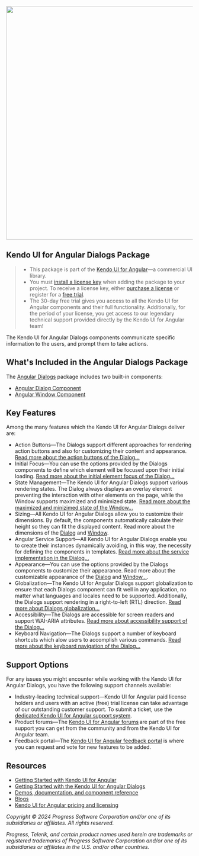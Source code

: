 <a href="https://www.telerik.com/kendo-angular-ui/components/dialogs" target="_blank">
<img width="631" src="https://www.telerik.com/kendo-angular-ui/npm-banner.svg">
</a>

## Kendo UI for Angular Dialogs Package

> * This package is part of the [Kendo UI for Angular](https://www.telerik.com/kendo-angular-ui/)&mdash;a commercial UI library.
> * You must [install a license key](https://www.telerik.com/kendo-angular-ui/my-license) when adding the package to your project. To receive a license key, either [purchase a license](https://www.telerik.com/purchase/kendo-ui) or register for a [free trial](https://www.telerik.com/download-login-v2-kendo-angular-ui).
> * The 30-day free trial gives you access to all the Kendo UI for Angular components and their full functionality. Additionally, for the period of your license, you get access to our legendary technical support provided directly by the Kendo UI for Angular team!

The Kendo UI for Angular Dialogs components communicate specific information to the users, and prompt them to take actions.

## What's Included in the Angular Dialogs Package

The [Angular Dialogs](https://www.telerik.com/kendo-angular-ui/components/dialogs) package includes two built-in components:

* [Angular Dialog Component](https://www.telerik.com/kendo-angular-ui/components/dialogs/dialog)
* [Angular Window Component](https://www.telerik.com/kendo-angular-ui/components/dialogs/window)

## Key Features

Among the many features which the Kendo UI for Angular Dialogs deliver are:

* Action Buttons&mdash;The Dialogs support different approaches for rendering action buttons and also for customizing their content and appearance. [Read more about the action buttons of the Dialog...](https://www.telerik.com/kendo-angular-ui/components/dialogs/dialog/action-buttons)
* Initial Focus&mdash;You can use the options provided by the Dialogs components to define which element will be focused upon their initial loading. [Read more about the initial element focus of the Dialog...](https://www.telerik.com/kendo-angular-ui/components/dialogs/dialog/initial-focus)
* State Management&mdash;The Kendo UI for Angular Dialogs support various rendering states. The Dialog always displays an overlay element preventing the interaction with other elements on the page, while the Window supports maximized and minimized state. [Read more about the maximized and minizimed state of the Window...](https://www.telerik.com/kendo-angular-ui/components/dialogs/window/minimizing-maximizing)
* Sizing&mdash;All Kendo UI for Angular Dialogs allow you to customize their dimensions. By default, the components automatically calculate their height so they can fit the displayed content. Read more about the dimensions of the [Dialog](https://www.telerik.com/kendo-angular-ui/components/dialogs/dialog/dimensions) and [Window](https://www.telerik.com/kendo-angular-ui/components/dialogs/window/dimensions-resizing).
* Angular Service Support&mdash;All Kendo UI for Angular Dialogs enable you to create their instances dynamically avoiding, in this way, the necessity for defining the components in templates. [Read more about the service implementation in the Dialog...](https://www.telerik.com/kendo-angular-ui/components/dialogs/dialog/service)
* Appearance&mdash;You can use the options provided by the Dialogs components to customize their appearance. Read more about the customizable appearance of the [Dialog](https://www.telerik.com/kendo-angular-ui/components/dialogs/dialog/appearance) and [Window...](https://www.telerik.com/kendo-angular-ui/components/dialogs/window/appearance).
* Globalization&mdash;The Kendo UI for Angular Dialogs support globalization to ensure that each Dialogs component can fit well in any application, no matter what languages and locales need to be supported. Additionally, the Dialogs support rendering in a right-to-left (RTL) direction. [Read more about Dialogs globalization...](https://www.telerik.com/kendo-angular-ui/components/dialogs/globalization)
* Accessibility&mdash;The Dialogs are accessible for screen readers and support WAI-ARIA attributes. [Read more about accessibility support of the Dialog...](https://www.telerik.com/kendo-angular-ui/components/dialogs/dialog/accessibility)
* Keyboard Navigation&mdash;The Dialogs support a number of keyboard shortcuts which alow users to accomplish various commands. [Read more about the keyboard navigation of the Dialog...](https://www.telerik.com/kendo-angular-ui/components/dialogs/dialog/keyboard-navigation)

## Support Options

For any issues you might encounter while working with the Kendo UI for Angular Dialogs, you have the following support channels available:

* Industry-leading technical support&mdash;Kendo UI for Angular paid license holders and users with an active (free) trial license can take advantage of our outstanding customer support. To submit a ticket, use the [dedicated Kendo UI for Angular support system](https://www.telerik.com/account/support-center/contact-us/technical-support).
* Product forums&mdash;The [Kendo UI for Angular forums](https://www.telerik.com/forums/kendo-angular-ui) are part of the free support you can get from the community and from the Kendo UI for Angular team.
* Feedback portal&mdash;The [Kendo UI for Angular feedback portal](https://feedback.telerik.com/kendo-angular-ui) is where you can request and vote for new features to be added.

## Resources

* [Getting Started with Kendo UI for Angular](https://www.telerik.com/kendo-angular-ui/getting-started)
* [Getting Started with the Kendo UI for Angular Dialogs](https://www.telerik.com/kendo-angular-ui/components/dialogs/installation/getting-started)
* [Demos, documentation, and component reference](https://www.telerik.com/kendo-angular-ui/components)
* [Blogs](http://www.telerik.com/blogs/kendo-ui)
* [Kendo UI for Angular pricing and licensing](https://www.telerik.com/purchase/kendo-ui)

*Copyright © 2024 Progress Software Corporation and/or one of its subsidiaries or affiliates. All rights reserved.*

*Progress, Telerik, and certain product names used herein are trademarks or registered trademarks of Progress Software Corporation and/or one of its subsidiaries or affiliates in the U.S. and/or other countries.*
